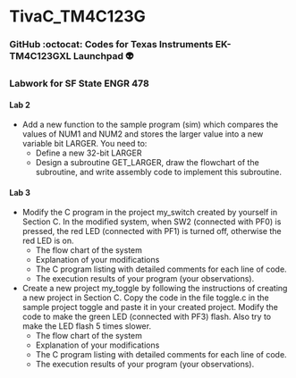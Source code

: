 # TivaC_TM4C123G
### GitHub :octocat: Codes for Texas Instruments EK-TM4C123GXL Launchpad :alien: ###

### Labwork for SF State ENGR 478 ###

#### Lab 2 ####
* Add a new function to the sample program (sim) which compares the values of NUM1 and NUM2 and stores the larger value into a new variable bit LARGER. You need to:
  * Define a new 32-bit LARGER
  * Design a subroutine GET_LARGER, draw the flowchart of the subroutine, and write assembly code to implement this subroutine.
  
#### Lab 3 ####
* Modify the C program in the project my_switch created by yourself in Section C. In the modified system, when SW2 (connected with PF0) is pressed, the red LED (connected with PF1) is turned off, otherwise the red LED is on.
  * The flow chart of the system 
  * Explanation of your modifications 
  * The C program listing with detailed comments for each line of code.  
  * The execution results of your program (your observations).
* Create a new project my_toggle by following the instructions of creating a new project in Section C. Copy the code in the file toggle.c in the sample project toggle and paste it in your created project. Modify the code to make the green LED (connected with PF3) flash. Also try to make the LED flash 5 times slower.
  * The flow chart of the system 
  * Explanation of your modifications 
  * The C program listing with detailed comments for each line of code.
  * The execution results of your program (your observations).
